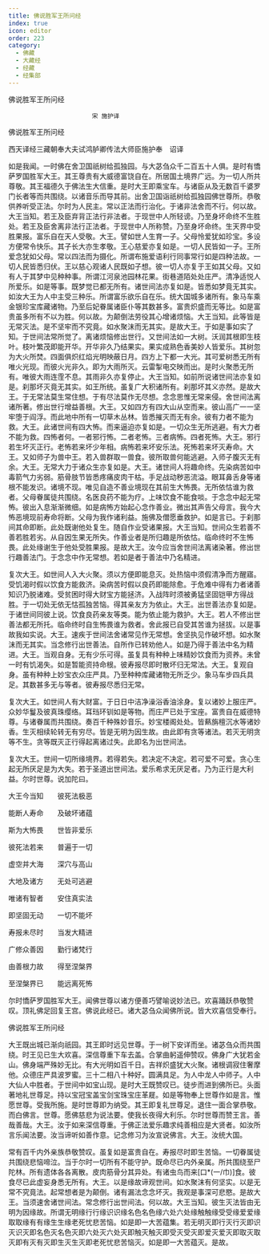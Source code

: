 ```yaml
---
title: 佛说胜军王所问经
index: true
icon: editor
order: 223
category:
  - 佛藏
  - 大藏经
  - 经藏
  - 经集部
---
```


  佛说胜军王所问经  

                        　　宋 施护译  

佛说胜军王所问经  

西天译经三藏朝奉大夫试鸿胪卿传法大师臣施护奉　诏译  

如是我闻。一时佛在舍卫国祇树给孤独园。与大苾刍众千二百五十人俱。是时有憍萨罗国胜军大王。其王尊贵有大威德富饶自在。所居国土境界广远。为一切人所共尊敬。其王福德久于佛法生大信重。是时大王即乘宝车。与诸臣从及无数百千婆罗门长者等而共围绕。以诸音乐而导其前。出舍卫国诣祇树给孤独园佛世尊所。恭敬供养听受正法。尔时为人民主。常以正法而行治化。于诸非法舍而不行。何以故。大王当知。若王及臣弃背正法行非法者。于现世中人所轻谤。乃至身坏命终不生胜处。若王及臣舍离非法行正法者。于现世中人所称赞。乃至身坏命终。生天界中受胜果报。富乐自在天人受敬。大王。譬如世人生育一子。父母怜爱犹如珍宝。多设方便常令快乐。其子长大亦生孝敬。王心慈爱亦复如是。一切人民皆如一子。王所爱念犹如父母。常以四法而为摄化。所谓布施爱语利行同事常行如是四种法故。一切人民皆悉归伏。王以慈心观诸人民既如子想。彼一切人亦复于王如其父母。又如有人于其梦中见种种事。所谓江河泉池园林花果。街巷道陌处处庄严。清净适悦人所爱乐。如是等事。既梦觉已都无所有。诸世间法亦复如是。皆悉如梦竟无其实。如汝大王为人中主受三种乐。所谓富乐欲乐自在乐。统大国城多诸所有。象马车乘金银珍宝库藏诸物。乃至后妃眷属诸臣仆等其数甚多。富贵炽盛而无等比。如是富贵虽多所有不以为胜。何以故。为颠倒法劳役其心增诸烦恼。大王当知。此等皆是无常灭法。是不坚牢而不究竟。如水聚沫而无其实。是故大王。于如是事如实了知。于世间法常所觉了。离诸烦恼修出世行。又世间法如一大树。沃润其根即生枝叶。枝叶繁茂即能开华。开华非久乃结果实。果实成熟色香美妙人皆爱乐。其树忽为大火所焚。四面俱炽红焰光明映蔽日月。四方上下都一大光。其可爱树悉无所有唯火光现。而彼火光非久。即为大雨所灭。云雷掣电交映而出。是时火聚悉无所有。唯彼大雨连霔不息。其雨非久亦复停止。大王当知。如前所说诸世间法亦复如是。刹那坏灭竟无其实。如王所统。虽复广大积诸所有。刹那坏其义亦然。是故大王。于无常法莫生常住想。于有尽法莫作无尽想。念念思惟无常来侵。舍世间法离诸所著。修出世行增益善根。大王。又如四方有四大山从空而来。彼山高广一一坚牢堕于阎浮。而此地中所有一切草木丛林。皆悉摧灭而无有余。彼有力者不能为救。大王。此诸世间有四大怖。而来逼迫亦复如是。一切众生无所逃避。有大力者不能为救。四怖者何。一者邪行怖。二者老怖。三者病怖。四者死怖。大王。邪行若生坏灭正行。老怖若来坏少年相。病怖若来坏安乐法。死怖若来坏灭寿命。大王。又如师子为兽中王。若入兽群取一兽食。彼所取兽何能逃避。入师子腹灭无有余。大王。无常大力于诸众生亦复如是。大王。诸世间人将趣命终。先染病苦如中毒箭气力劣弱。筋骨肢节皆悉疼痛皮肉干枯。手足战动秽恶流溢。眼耳鼻舌身等诸根不能发识。诸境不现。唯见自造不善业境现在其前生大怖畏。无所依怙谁为救者。父母眷属徒共围绕。名医良药不能为疗。上味饮食不能食啖。于念念中起无常怖。彼出入息渐渐微细。如是病怖方始起心念作善业。微出其声告父母言。我今大怖恶境现前寿命将断。父母为我作诸利益。施佛及僧愿垂救护。如是言已。于刹那间其命即断。此处既谢他处复生。随自作业受诸果报。大王当知。世间众生若善不善若胜若劣。从自因生果无所失。作善业者是所归趣是所依怙。临命终时不生怖畏。此处缘谢生于他处受胜果报。是故大王。汝今应当舍世间法离诸染著。修出世行趣善法门。于念念中作无常想。若如是者于善法中乃名精进。  

复次大王。如世间人入大火聚。须以方便即能息灭。处热恼中须假清净而方醒寤。受饥渴时假以饮食方能救济。染病苦时假以良药即能除愈。于危难中得有力者诸善知识乃脱诸难。受贫困时得大财宝方能拯济。入战阵时须被勇猛坚固铠甲方得战胜。于一切处无依无怙孤独苦恼。得其亲友方为依止。大王。出世善法亦复如是。于诸世间同彼上说。饮食良药亲友等类。能为依止能为救护。大王。若人不修出世善法都无所托。临命终时自生怖畏谁为救者。舍此报已自受其苦谁为拯拔。以是事故我如实说。大王。速疾于世间法舍诸常见作无常想。舍坚执见作破坏想。如水聚沫而无其实。当念修行出世善法。自所作已转劝他人。如是乃得于善法中名为精进。大王。当观自身。无有少乐可得。虽复具有种种上味精妙饮食而为资养。未曾一时有饥渴失。如是暂能资持命根。彼寿报尽即时散坏归无常法。大王。复观自身。虽有种种上妙宝衣众庄严具。乃至种种库藏诸物无所乏少。象马车步四兵具足。其数甚多无与等者。彼寿报尽悉归无常。  

复次大王。如世间人有大财富。于日日中洁净澡浴香油涂身。复以诸妙上服庄严。众妙华鬘及彼真珠缨络。耳珰环钏如是等物。而庄严已处于宝座。富贵自在威德特尊。与诸眷属而共围绕。奏百千种殊妙音乐。妙宝楼阁处处。皆爇旃檀沉水等诸妙香。生灭相续轮转无有穷尽。皆是无明为因生故。由此即有贪等诸法。若灭无明贪等不生。贪等既灭正行得起离诸过失。此即名为出世间法。  

复次大王。世间一切所缘境界。若得若失。若决定不决定。若可爱不可爱。贪心生起无所厌足是为大失。若于圣道出世间法。爱乐希求无厌足者。乃为正行是大利益。尔时世尊。说加陀曰。  

大王今当知　　彼死法极恶  

能断人寿命　　及破坏诸蕴  

斯为大怖畏　　世皆非爱乐  

彼死法若来　　普遍于一切  

虚空并大海　　深穴与高山  

大地及诸方　　无处可逃避  

唯诸有智者　　安住真实法  

即坚固无动　　一切不能坏  

寿报未尽时　　当发大精进  

广修众善因　　勤行诸梵行  

由善根力故　　得至涅槃界  

至涅槃界已　　能远离死怖  

尔时憍萨罗国胜军大王。闻佛世尊以诸方便善巧譬喻说妙法已。欢喜踊跃恭敬赞叹。顶礼佛足回复王宫。佛说此经已。诸大苾刍众闻佛所说。皆大欢喜信受奉行。  

佛说胜军王所问经  

大王既出城已渐向祇园。其王即时远见世尊。于一树下安详而坐。诸苾刍众而共围绕。时王见已生大欢喜。深信尊重下车去盖。合掌曲躬遥伸赞叹。佛身广大犹若金山。佛身端严殊妙无比。有大光明如百千日。吉祥炽盛犹大火聚。诸根调寂住奢摩他。众德庄严具波罗蜜。三十二相八十种好。圆满具足。为人中龙人中师子。人中大仙人中胜者。于世间中如宝山现。是时大王既赞叹已。徒步而进到佛所已。头面著地礼世尊足。持以宝冠宝盖宝剑宝珠宝庄革屣。如是等物奉上世尊作如是言。惟愿世尊。受我所施。是时世尊即为纳受。其王即复礼世尊足。退住一面合掌恭敬。而白佛言。世尊。愿佛慈悲为说法要。使我长夜得大利乐。尔时世尊而赞王言。善哉善哉。大王。汝于如来深信尊重。于佛正法爱乐趣求纯善相应是大贤者。如汝所言乐闻法要。汝当谛听如善作意。记念修习为汝宣说佛言。大王。汝统大国。  

常有百千内外亲族恭敬赞叹。虽复如是富贵自在。寿报尽时即生苦恼。一切眷属徒共围绕悲恼啼泣。当于尔时一切所有不能守护。既命尽已内外亲属。所共围绕至尸陀林。所有遗体各各离散。皮肉筋骨分其异处。有诸虫鸟而来[口*(一/巾)]食。彼食尽已此虚妄身悉无所有。大王。以是缘故谛观世间。如水聚沫有何坚实。以是无常不究竟法。起常想者是为颠倒。诸有漏法念念坏灭。我观是事深可悲愍。是故大王。当须速舍诸世间法。常念修行出世间法。何以故。大王当知。彼生灭法皆由无明为因缘故。所谓无明缘行行缘识识缘名色名色缘六处六处缘触触缘受受缘爱爱缘取取缘有有缘生生缘老死忧悲苦恼。如是即一大苦蕴集。若无明灭即行灭行灭即识灭识灭即名色灭名色灭即六处灭六处灭即触灭触灭即受灭受灭即爱灭爱灭即取灭取灭即有灭有灭即生灭生灭即老死忧悲苦恼灭。如是即一大苦蕴灭。是故。  
